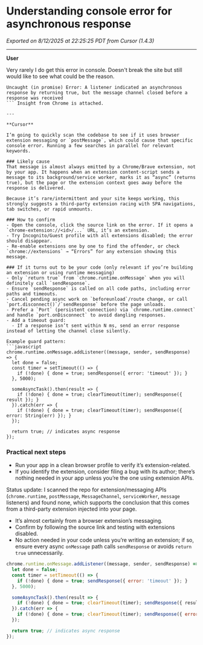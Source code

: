 # Understanding console error for asynchronous response
_Exported on 8/12/2025 at 22:25:25 PDT from Cursor (1.4.3)_

---

**User**

Very rarely I do get this error in console. Doesn't break the site but still would like to see what could be the reason.
```
Uncaught (in promise) Error: A listener indicated an asynchronous response by returning true, but the message channel closed before a response was received
``` Insight from Chrome is attached. 

---

**Cursor**

I’m going to quickly scan the codebase to see if it uses browser extension messaging or `postMessage`, which could cause that specific console error. Running a few searches in parallel for relevant keywords.

### Likely cause
That message is almost always emitted by a Chrome/Brave extension, not by your app. It happens when an extension content-script sends a message to its background/service worker, marks it as “async” (returns true), but the page or the extension context goes away before the response is delivered.

Because it’s rare/intermittent and your site keeps working, this strongly suggests a third‑party extension racing with SPA navigations, tab switches, or rapid unmounts.

### How to confirm
- Open the console, click the source link on the error. If it opens a `chrome-extension://<id>/...` URL, it’s an extension.
- Try Incognito/Guest profile with all extensions disabled; the error should disappear.
- Re‑enable extensions one by one to find the offender, or check `chrome://extensions` → “Errors” for any extension showing this message.

### If it turns out to be your code (only relevant if you’re building an extension or using runtime messaging)
- Only `return true` from `chrome.runtime.onMessage` when you will definitely call `sendResponse`.
- Ensure `sendResponse` is called on all code paths, including error paths and timeouts.
- Cancel pending async work on `beforeunload`/route change, or call `port.disconnect()`/`sendResponse` before the page unloads.
- Prefer a `Port` (persistent connection) via `chrome.runtime.connect` and handle `port.onDisconnect` to avoid dangling responses.
- Add a timeout guard:
  - If a response isn’t sent within N ms, send an error response instead of letting the channel close silently.

Example guard pattern:
```javascript
chrome.runtime.onMessage.addListener((message, sender, sendResponse) => {
  let done = false;
  const timer = setTimeout(() => {
    if (!done) { done = true; sendResponse({ error: 'timeout' }); }
  }, 5000);

  someAsyncTask().then(result => {
    if (!done) { done = true; clearTimeout(timer); sendResponse({ result }); }
  }).catch(err => {
    if (!done) { done = true; clearTimeout(timer); sendResponse({ error: String(err) }); }
  });

  return true; // indicates async response
});
```

### Practical next steps
- Run your app in a clean browser profile to verify it’s extension-related.
- If you identify the extension, consider filing a bug with its author; there’s nothing needed in your app unless you’re the one using extension APIs.

Status update: I scanned the repo for extension/messaging APIs (`chrome.runtime`, `postMessage`, `MessageChannel`, `serviceWorker`, `message` listeners) and found none, which supports the conclusion that this comes from a third-party extension injected into your page.

- It’s almost certainly from a browser extension’s messaging.
- Confirm by following the source link and testing with extensions disabled.
- No action needed in your code unless you’re writing an extension; if so, ensure every async `onMessage` path calls `sendResponse` or avoids `return true` unnecessarily.

```javascript
chrome.runtime.onMessage.addListener((message, sender, sendResponse) => {
  let done = false;
  const timer = setTimeout(() => {
    if (!done) { done = true; sendResponse({ error: 'timeout' }); }
  }, 5000);

  someAsyncTask().then(result => {
    if (!done) { done = true; clearTimeout(timer); sendResponse({ result }); }
  }).catch(err => {
    if (!done) { done = true; clearTimeout(timer); sendResponse({ error: String(err) }); }
  });

  return true; // indicates async response
});
```

